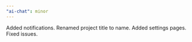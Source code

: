 ```yaml
---
"ai-chat": minor
---
```


Added notifications. Renamed project title to name. Added settings pages. Fixed issues.
